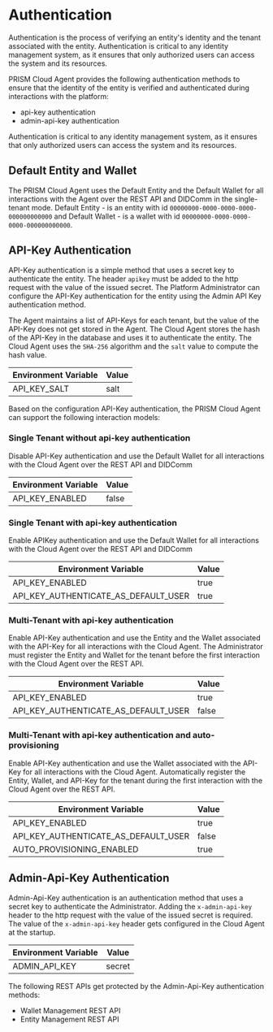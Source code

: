 # Authentication

Authentication is the process of verifying an entity's identity and the tenant associated with the entity.
Authentication is critical to any identity management system, as it ensures that only authorized users can access the system and its resources.

PRISM Cloud Agent provides the following authentication methods to ensure that the identity of the entity is verified and authenticated during interactions with the platform:
- api-key authentication
- admin-api-key authentication

Authentication is critical to any identity management system, as it ensures that only authorized users can access the system and its resources.

## Default Entity and Wallet

The PRISM Cloud Agent uses the Default Entity and the Default Wallet for all interactions with the Agent over the REST API and DIDComm in the single-tenant mode.
Default Entity - is an entity with id `00000000-0000-0000-0000-000000000000` and Default Wallet - is a wallet with id `00000000-0000-0000-0000-000000000000`.

## API-Key Authentication

API-Key authentication is a simple method that uses a secret key to authenticate the entity.
The header `apikey` must be added to the http request with the value of the issued secret.
The Platform Administrator can configure the API-Key authentication for the entity using the Admin API Key authentication method.

The Agent maintains a list of API-Keys for each tenant, but the value of the API-Key does not get stored in the Agent.
The Cloud Agent stores the hash of the API-Key in the database and uses it to authenticate the entity.
The Cloud Agent uses the `SHA-256` algorithm and the `salt` value to compute the hash value.

|Environment Variable | Value |
|---------------------|-------|
| API_KEY_SALT        | salt  |

Based on the configuration API-Key authentication, the PRISM Cloud Agent can support the following interaction models:

### Single Tenant without api-key authentication
Disable API-Key authentication and use the Default Wallet for all interactions with the Cloud Agent over the REST API and DIDComm

| Environment Variable | Value  |
|----------------------|--------|
| API_KEY_ENABLED      | false  |

### Single Tenant with api-key authentication
Enable APIKey authentication and use the Default Wallet for all interactions with the Cloud Agent over the  REST API and DIDComm

| Environment Variable                 | Value |
|--------------------------------------|-------|
| API_KEY_ENABLED                      | true  |
| API_KEY_AUTHENTICATE_AS_DEFAULT_USER | true  |

### Multi-Tenant with api-key authentication

Enable API-Key authentication and use the Entity and the Wallet associated with the API-Key for all interactions with the Cloud Agent.
The Administrator must register the Entity and Wallet for the tenant before the first interaction with the Cloud Agent over the REST API.
		

| Environment Variable                 | Value |
|--------------------------------------|-------|
| API_KEY_ENABLED                      | true  |
| API_KEY_AUTHENTICATE_AS_DEFAULT_USER | false |

### Multi-Tenant with api-key authentication and auto-provisioning

Enable API-Key authentication and use the Wallet associated with the API-Key for all interactions with the Cloud Agent. 
Automatically register the Entity, Wallet, and API-Key for the tenant during the first interaction with the Cloud Agent over the REST API.

| Environment Variable                  | Value |
|---------------------------------------|-------|
| API_KEY_ENABLED                       | true  |
| API_KEY_AUTHENTICATE_AS_DEFAULT_USER  | false |
| AUTO_PROVISIONING_ENABLED             | true  |

## Admin-Api-Key Authentication

Admin-Api-Key authentication is an authentication method that uses a secret key to authenticate the Administrator.
Adding the `x-admin-api-key` header  to the http request with the value of the issued secret is required.
The value of the `x-admin-api-key` header gets configured in the Cloud Agent at the startup.

| Environment Variable | Value    |
|----------------------|----------|
| ADMIN_API_KEY        | secret   |

The following REST APIs get protected by the Admin-Api-Key authentication methods:
- Wallet Management REST API
- Entity Management REST API